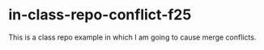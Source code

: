 # in-class-repo-conflict-f25
This is a class repo example in which I am going to cause merge conflicts.

